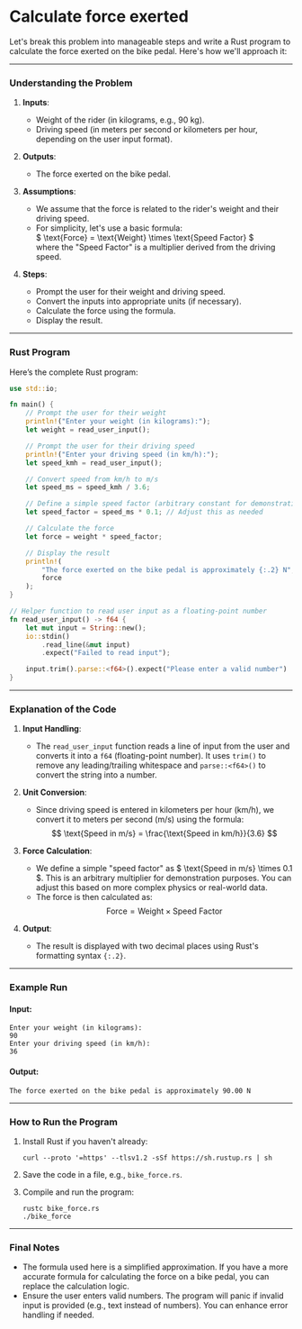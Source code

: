 # Calculate force exerted 
Let's break this problem into manageable steps and write a Rust program to calculate the force exerted on the bike pedal. Here's how we'll approach it:

---

### **Understanding the Problem**
1. **Inputs**:
   - Weight of the rider (in kilograms, e.g., 90 kg).
   - Driving speed (in meters per second or kilometers per hour, depending on the user input format).

2. **Outputs**:
   - The force exerted on the bike pedal.

3. **Assumptions**:
   - We assume that the force is related to the rider's weight and their driving speed.
   - For simplicity, let's use a basic formula:  
     $ \text{Force} = \text{Weight} \times \text{Speed Factor} $  
     where the "Speed Factor" is a multiplier derived from the driving speed.

4. **Steps**:
   - Prompt the user for their weight and driving speed.
   - Convert the inputs into appropriate units (if necessary).
   - Calculate the force using the formula.
   - Display the result.

---

### **Rust Program**

Here’s the complete Rust program:

```rust
use std::io;

fn main() {
    // Prompt the user for their weight
    println!("Enter your weight (in kilograms):");
    let weight = read_user_input();

    // Prompt the user for their driving speed
    println!("Enter your driving speed (in km/h):");
    let speed_kmh = read_user_input();

    // Convert speed from km/h to m/s
    let speed_ms = speed_kmh / 3.6;

    // Define a simple speed factor (arbitrary constant for demonstration)
    let speed_factor = speed_ms * 0.1; // Adjust this as needed

    // Calculate the force
    let force = weight * speed_factor;

    // Display the result
    println!(
        "The force exerted on the bike pedal is approximately {:.2} N",
        force
    );
}

// Helper function to read user input as a floating-point number
fn read_user_input() -> f64 {
    let mut input = String::new();
    io::stdin()
        .read_line(&mut input)
        .expect("Failed to read input");

    input.trim().parse::<f64>().expect("Please enter a valid number")
}
```

---

### **Explanation of the Code**

1. **Input Handling**:
   - The `read_user_input` function reads a line of input from the user and converts it into a `f64` (floating-point number). It uses `trim()` to remove any leading/trailing whitespace and `parse::<f64>()` to convert the string into a number.

2. **Unit Conversion**:
   - Since driving speed is entered in kilometers per hour (km/h), we convert it to meters per second (m/s) using the formula:  
     $$
     \text{Speed in m/s} = \frac{\text{Speed in km/h}}{3.6}
     $$

3. **Force Calculation**:
   - We define a simple "speed factor" as $ \text{Speed in m/s} \times 0.1 $. This is an arbitrary multiplier for demonstration purposes. You can adjust this based on more complex physics or real-world data.
   - The force is then calculated as:  
     $$
     \text{Force} = \text{Weight} \times \text{Speed Factor}
     $$

4. **Output**:
   - The result is displayed with two decimal places using Rust's formatting syntax `{:.2}`.

---

### **Example Run**

#### Input:
```
Enter your weight (in kilograms):
90
Enter your driving speed (in km/h):
36
```

#### Output:
```
The force exerted on the bike pedal is approximately 90.00 N
```

---

### **How to Run the Program**

1. Install Rust if you haven't already:
   ```
   curl --proto '=https' --tlsv1.2 -sSf https://sh.rustup.rs | sh
   ```

2. Save the code in a file, e.g., `bike_force.rs`.

3. Compile and run the program:
   ```
   rustc bike_force.rs
   ./bike_force
   ```

---

### **Final Notes**

- The formula used here is a simplified approximation. If you have a more accurate formula for calculating the force on a bike pedal, you can replace the calculation logic.
- Ensure the user enters valid numbers. The program will panic if invalid input is provided (e.g., text instead of numbers). You can enhance error handling if needed.
